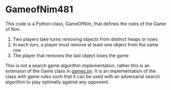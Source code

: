 # GameofNim481

This code is a Python class, GameOfNim, that defines the rules of the Game of Nim.

1. Two players take turns removing objects from distinct heaps or rows
2. In each turn, a player must remove at least one object from the same row
3. The player that removes the last object loses the game

This is not a search game algorithm implementation, rather this is an extension of the Game class in [games.py](https://github.com/aimacode/aima-python/blob/master/games.py). It is an implementation of the class with game rules such that it can be used with an adversarial search algorithm to play optimally against any opponent. 

##

